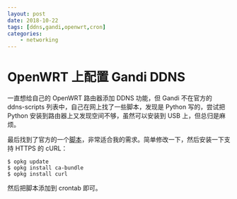 ```yaml
---
layout: post
date: 2018-10-22
tags: [ddns,gandi,openwrt,cron]
categories:
    - networking
---
```


# OpenWRT 上配置 Gandi DDNS

一直想给自己的 OpenWRT 路由器添加 DDNS 功能，但 Gandi 不在官方的 ddns-scripts 列表中，自己在网上找了一些脚本，发现是 Python 写的，尝试把 Python 安装到路由器上又发现空间不够，虽然可以安装到 USB 上，但总归是麻烦。

最后找到了官方的一个[脚本](https://github.com/Gandi/api-examples/blob/master/bash/livedns/mywanip.sh)，非常适合我的需求。简单修改一下，然后安装一下支持 HTTPS 的 cURL：

```
$ opkg update
$ opkg install ca-bundle
$ opkg install curl
```

然后把脚本添加到 crontab 即可。
